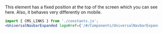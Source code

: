 This element has a fixed position at the top of the screen which you can see here. Also, it behaves very differently on mobile.

```jsx
import { CMS_LINKS } from './constants.js';
<UniversalNavbarExpanded logoHref={'/#/Components/UniversalNavbarExpanded'} links={CMS_LINKS}/>
```
